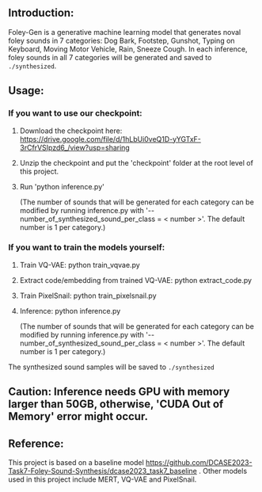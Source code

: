 ## Introduction:

Foley-Gen is a generative machine learning model that generates noval foley sounds in 7 categories: Dog Bark, Footstep, Gunshot, Typing on Keyboard, Moving Motor Vehicle, Rain, Sneeze Cough. In each inference, foley sounds in all 7 categories will be generated and saved to `./synthesized`. 

## Usage:

### If you want to use our checkpoint: 

1. Download the checkpoint here: https://drive.google.com/file/d/1hLbUi0veQ1D-yYGTxF-3rCfrVSIpzd6_/view?usp=sharing

2. Unzip the checkpoint and put the 'checkpoint' folder at the root level of this project.

3. Run 'python inference.py'
   
   (The number of sounds that will be generated for each category can be modified by running inference.py with '--number_of_synthesized_sound_per_class = < number >'. The default number is 1 per category.)

### If you want to train the models yourself:

1. Train VQ-VAE:
   python train_vqvae.py
   
2. Extract code/embedding from trained VQ-VAE:
   python extract_code.py
   
3. Train PixelSnail:
   python train_pixelsnail.py
    
4. Inference:
   python inference.py

   (The number of sounds that will be generated for each category can be modified by running inference.py with '--number_of_synthesized_sound_per_class = < number >'. The default number is 1 per category.)

The synthesized sound samples will be saved to `./synthesized`

## Caution: Inference needs GPU with memory larger than 50GB, otherwise, 'CUDA Out of Memory' error might occur. 

## Reference: 
This project is based on a baseline model https://github.com/DCASE2023-Task7-Foley-Sound-Synthesis/dcase2023_task7_baseline . Other models used in this project include MERT, VQ-VAE and PixelSnail.
